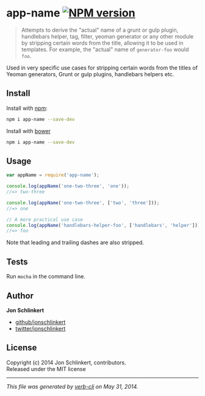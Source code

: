 # app-name [![NPM version](https://badge.fury.io/js/app-name.png)](http://badge.fury.io/js/app-name)

> Attempts to derive the "actual" name of a grunt or gulp plugin, handlebars helper, tag, filter, yeoman generator or any other module by stripping certain words from the title, allowing it to be used in templates. For example, the "actual" name of `generator-foo` would `foo`.

Used in very specific use cases for stripping certain words from the titles of Yeoman generators, Grunt or gulp plugins, handlebars helpers etc.

## Install
Install with [npm](npmjs.org):

```bash
npm i app-name --save-dev
```


Install with [bower](https://github.com/bower/bower)

```bash
npm i app-name --save-dev
```

## Usage

```js
var appName = require('app-name');

console.log(appName('one-two-three', 'one'));
//=> two-three

console.log(appName('one-two-three', ['two', 'three']));
//=> one

// A more practical use case
console.log(appName('handlebars-helper-foo', ['handlebars', 'helper']));
//=> foo
```

Note that leading and trailing dashes are also stripped.


## Tests

Run `mocha` in the command line.

## Author

**Jon Schlinkert**

+ [github/jonschlinkert](https://github.com/jonschlinkert)
+ [twitter/jonschlinkert](http://twitter.com/jonschlinkert)

## License
Copyright (c) 2014 Jon Schlinkert, contributors.  
Released under the MIT license

***

_This file was generated by [verb-cli](https://github.com/assemble/verb-cli) on May 31, 2014._